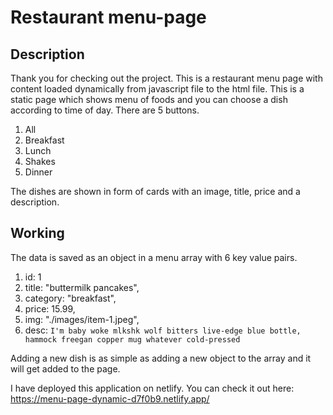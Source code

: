 # Restaurant menu-page
## Description
Thank you for checking out the project. This is a restaurant menu page with content loaded dynamically from javascript file to the html file. This is a static page which shows menu of foods and you can choose a 
dish according to time of day. There are 5 buttons. <br>
1. All 
2. Breakfast 
3. Lunch 
4. Shakes 
5. Dinner 

The dishes are shown in form of cards with an image, title, price and a description.
## Working
The data is saved as an object in a menu array with 6 key value pairs. <br>
1. id: 1
2. title: "buttermilk pancakes",
3. category: "breakfast",
4. price: 15.99,
5. img: "./images/item-1.jpeg",
6. desc: `I'm baby woke mlkshk wolf bitters live-edge blue bottle, hammock freegan copper mug whatever cold-pressed `

Adding a new dish is as simple as adding a new object to the array and it will get added to the page.

I have deployed this application on netlify. You can check it out here: https://menu-page-dynamic-d7f0b9.netlify.app/
